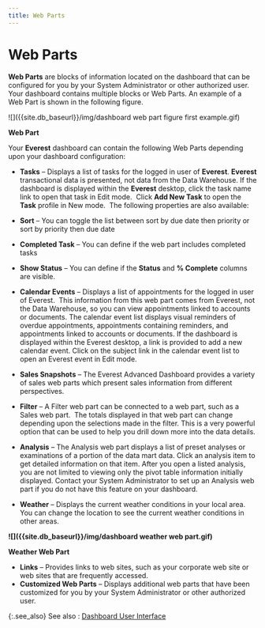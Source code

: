 ```yaml
---
title: Web Parts
---
```


# Web Parts


**Web Parts** are blocks of information  located on the dashboard that can be configured for you by your System  Administrator or other authorized user. Your dashboard contains multiple  blocks or Web Parts. An example of a Web Part is shown in the following  figure.


![]({{site.db_baseurl}}/img/dashboard web part figure first example.gif)


**Web Part**


Your **Everest** dashboard can contain  the following Web Parts depending upon your dashboard configuration:

- **Tasks**  – Displays a list of tasks for the logged in user of **Everest**.  **Everest** transactional data is  presented, not data from the Data Warehouse. If the dashboard is displayed  within the **Everest** desktop, click  the task name link to open that task in Edit mode.  Click  **Add New Task** to open the **Task** profile in New mode.  The  following properties are also available:


- **Sort** –  You can toggle the list between sort by due date then priority or sort  by priority then due date
- **Completed Task**  – You can define if the web part includes completed tasks
- **Show Status**  – You can define if the **Status**  and **% Complete** columns are visible.


- **Calendar 
 Events** – Displays a list of appointments for the logged in user  of Everest.  This  information from this web part comes from Everest, not the Data Warehouse,  so you can view appointments linked to accounts or documents. The calendar  event list displays visual reminders of overdue appointments, appointments  containing reminders, and appointments linked to accounts or documents.  If the dashboard is displayed within the Everest desktop, a link is provided  to add a new calendar event. Click on the subject link in the calendar  event list to open an Everest event in Edit mode.
- **Sales 
 Snapshots** – The Everest Advanced Dashboard provides a variety of  sales web parts which present sales information from different perspectives.
- **Filter**  – A Filter web part can be connected to a web part, such as a Sales web  part.  The  totals displayed in that web part can change depending upon the selections  made in the filter. This is a very powerful option that can be used to  help you drill down more into the data details.
- **Analysis**  – The Analysis web part displays a list of preset analyses or examinations  of a portion of the data mart data. Click an analysis item to get detailed  information on that item. After you open a listed analysis, you are not  limited to viewing only the pivot table information initially displayed.  Contact your System Administrator to set up an Analysis web part if you  do not have this feature on your dashboard.
- **Weather**  – Displays the current weather conditions in your local area. You can  change the location to see the current weather conditions in other areas.



**![]({{site.db_baseurl}}/img/dashboard weather web part.gif)**


**Weather Web Part**

- **Links**  – Provides links to web sites, such as your corporate web site or web  sites that are frequently accessed.
- **Customized 
 Web Parts** – Displays additional web parts that have been customized  for you by your System Administrator or other authorized user.



{:.see_also}
See also
: [Dashboard  User Interface]({{site.db_baseurl}}/dashboard-user-interface/dashboard_user_interface_ead.html)
